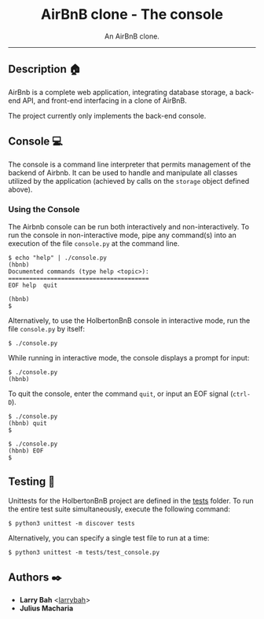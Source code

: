 <h1 align="center">AirBnB clone - The console</h1>
<p align="center">An AirBnB clone.</p>

---

## Description :house:

AirBnb is a complete web application, integrating database storage,
a back-end API, and front-end interfacing in a clone of AirBnB.

The project currently only implements the back-end console.


## Console :computer:

The console is a command line interpreter that permits management of the backend
of Airbnb. It can be used to handle and manipulate all classes utilized by
the application (achieved by calls on the `storage` object defined above).

### Using the Console

The Airbnb console can be run both interactively and non-interactively.
To run the console in non-interactive mode, pipe any command(s) into an execution
of the file `console.py` at the command line.

```
$ echo "help" | ./console.py
(hbnb)
Documented commands (type help <topic>):
========================================
EOF help  quit

(hbnb)
$
```

Alternatively, to use the HolbertonBnB console in interactive mode, run the
file `console.py` by itself:

```
$ ./console.py
```

While running in interactive mode, the console displays a prompt for input:

```
$ ./console.py
(hbnb)
```

To quit the console, enter the command `quit`, or input an EOF signal
(`ctrl-D`).

```
$ ./console.py
(hbnb) quit
$
```

```
$ ./console.py
(hbnb) EOF
$
```

## Testing :straight_ruler:

Unittests for the HolbertonBnB project are defined in the [tests](./tests)
folder. To run the entire test suite simultaneously, execute the following command:

```
$ python3 unittest -m discover tests
```

Alternatively, you can specify a single test file to run at a time:

```
$ python3 unittest -m tests/test_console.py
```

## Authors :black_nib:
* **Larry Bah** <[larrybah](https://github.com/larrybah)>
* **Julius Macharia**
